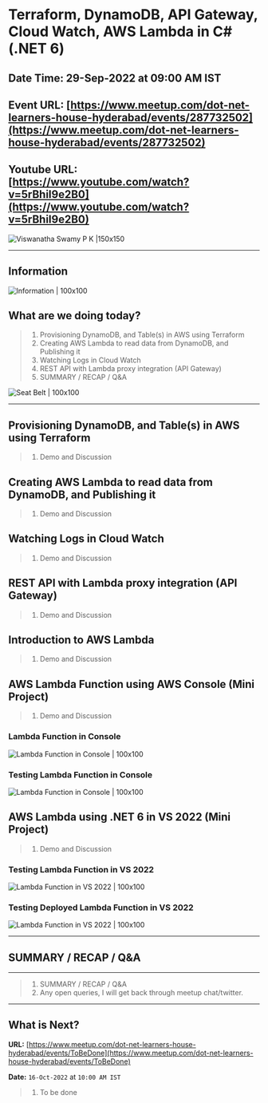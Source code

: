 # Terraform, DynamoDB, API Gateway, Cloud Watch, AWS Lambda in C# (.NET 6)

## Date Time: 29-Sep-2022 at 09:00 AM IST

## Event URL: [https://www.meetup.com/dot-net-learners-house-hyderabad/events/287732502](https://www.meetup.com/dot-net-learners-house-hyderabad/events/287732502)

## Youtube URL: [https://www.youtube.com/watch?v=5rBhiI9e2B0](https://www.youtube.com/watch?v=5rBhiI9e2B0)

![Viswanatha Swamy P K |150x150](./documentation/images/ViswanathaSwamyPK.PNG)

---

## Information

![Information | 100x100](./documentation/images/Information.PNG)

## What are we doing today?

> 1. Provisioning DynamoDB, and Table(s) in AWS using Terraform
> 1. Creating AWS Lambda to read data from DynamoDB, and Publishing it
> 1. Watching Logs in Cloud Watch
> 1. REST API with Lambda proxy integration (API Gateway)
> 1. SUMMARY / RECAP / Q&A

![Seat Belt | 100x100](./documentation/images/SeatBelt.PNG)

---

## Provisioning DynamoDB, and Table(s) in AWS using Terraform

> 1. Demo and Discussion

## Creating AWS Lambda to read data from DynamoDB, and Publishing it

> 1. Demo and Discussion

## Watching Logs in Cloud Watch

> 1. Demo and Discussion

## REST API with Lambda proxy integration (API Gateway)

> 1. Demo and Discussion

## Introduction to AWS Lambda

> 1. Demo and Discussion

## AWS Lambda Function using AWS Console (Mini Project)

> 1. Demo and Discussion

### Lambda Function in Console

![Lambda Function in Console | 100x100](./documentation/images/LambdaFunc_InConsole.PNG)

### Testing Lambda Function in Console

![Lambda Function in Console | 100x100](./documentation/images/LambdaFunc_InConsole_1.PNG)

## AWS Lambda using .NET 6 in VS 2022 (Mini Project)

> 1. Demo and Discussion

### Testing Lambda Function in VS 2022

![Lambda Function in VS 2022 | 100x100](./documentation/images/Lambda_InVS2022.PNG)

### Testing Deployed Lambda Function in VS 2022

![Lambda Function in VS 2022 | 100x100](./documentation/images/Lambda_InVS2022_1.PNG)

---

## SUMMARY / RECAP / Q&A

---

> 1. SUMMARY / RECAP / Q&A
> 2. Any open queries, I will get back through meetup chat/twitter.

---

## What is Next?

**URL:** [https://www.meetup.com/dot-net-learners-house-hyderabad/events/ToBeDone](https://www.meetup.com/dot-net-learners-house-hyderabad/events/ToBeDone)

**Date:** `16-Oct-2022` at `10:00 AM IST`

> 1. To be done
